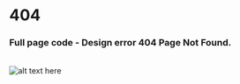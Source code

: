 # 404
### Full page code - Design error 404 Page Not Found.
<br>

<img src="https://i.ibb.co/2qrnVWf/404.jpg" title="pyURL-Tool" alt="alt text here"/>
